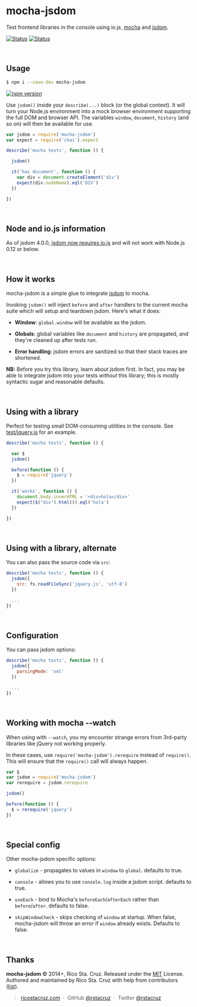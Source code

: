 # mocha-jsdom

Test frontend libraries in the console using io.js, [mocha] and [jsdom].  

[![Status](http://img.shields.io/travis/rstacruz/mocha-jsdom/master.svg?style=flat)](https://travis-ci.org/rstacruz/mocha-jsdom "See test builds")
[![Status](https://travis-ci.org/rstacruz/mocha-jsdom.svg?branch=master)](https://travis-ci.org/rstacruz/mocha-jsdom "See test builds")

<br>

## Usage

```sh
$ npm i --save-dev mocha-jsdom
```

[![npm version](http://img.shields.io/npm/v/mocha-jsdom.svg?style=flat)](https://npmjs.org/package/mocha-jsdom "View this project on npm")

Use `jsdom()` inside your `describe(...)` block (or the global context). It will 
turn your Node.js environment into a mock browser environment supporting the 
full DOM and browser API. The variables `window`, `document`, `history` (and so 
on) will then be available for use.

```js
var jsdom = require('mocha-jsdom')
var expect = require('chai').expect

describe('mocha tests', function () {

  jsdom()

  it('has document', function () {
    var div = document.createElement('div')
    expect(div.nodeName).eql('DIV')
  })

})
```

<br>

## Node and io.js information

As of jsdom 4.0.0, [jsdom now requires io.js](https://github.com/tmpvar/jsdom/blob/master/Changelog.md#400) and will not work with Node.js 0.12 or below.

<br>

## How it works

mocha-jsdom is a simple glue to integrate [jsdom] to mocha.

Invoking `jsdom()` will inject `before` and `after` handlers to the current 
mocha suite which will setup and teardown jsdom. Here's what it does:

* __Window__: `global.window` will be available as the jsdom.

* __Globals__: global variables like `document` and `history` are propagated, 
  and they're cleaned up after tests run.

* __Error handling__: jsdom errors are sanitized so that their stack traces are 
shortened.

__NB:__ Before you try this library, learn about jsdom first. In fact, you may be 
able to integrate jsdom into your tests *without* this library; this is mostly 
syntactic sugar and reasonable defaults.

<br>

## Using with a library

Perfect for testing small DOM-consuming utilities in the console. See 
[test/jquery.js](test/jquery.js) for an example.

```js
describe('mocha tests', function () {

  var $
  jsdom()

  before(function () {
    $ = require('jquery')
  })

  it('works', function () {
    document.body.innerHTML = '<div>hola</div>'
    expect($("div").html()).eql('hola')
  })

})
```

<br>

## Using with a library, alternate

You can also pass the source code via `src`:

```js
describe('mocha tests', function () {
  jsdom({
    src: fs.readFileSync('jquery.js', 'utf-8')
  })

  ...
})
```

<br>

## Configuration

You can pass jsdom options:

```js
describe('mocha tests', function () {
  jsdom({
    parsingMode: 'xml'
  })

  ...
})
```

<br>

## Working with mocha --watch

When using with `--watch`, you my encounter strange errors from 3rd-party
libraries like jQuery not working properly.

In these cases, use `require('mocha-jsdom').rerequire` instead of `require()`.
This will ensure that the `require()` call will always happen.

```js
var $
var jsdom = require('mocha-jsdom')
var rerequire = jsdom.rerequire

jsdom()

before(function () {
  $ = rerequire('jquery')
})
```

<br>

## Special config

Other mocha-jsdom specific options:

 * `globalize` - propagates to values in `window` to `global`. defaults to true.

 * `console` - allows you to use `console.log` inside a jsdom script. defaults 
 to true.

 * `useEach` - bind to Mocha's `beforeEach`/`afterEach` rather than `before`/`after`.
 defaults to false.

 * `skipWindowCheck` - skips checking of `window` at startup. When false,
 mocha-jsdom will throw an error if `window` already exists. Defaults to false.

[jsdom]: https://www.npmjs.org/package/jsdom
[mocha]: https://www.npmjs.com/package/mocha

<br>

## Thanks

**mocha-jsdom** © 2014+, Rico Sta. Cruz. Released under the [MIT] License.<br>
Authored and maintained by Rico Sta. Cruz with help from contributors ([list][contributors]).

> [ricostacruz.com](http://ricostacruz.com) &nbsp;&middot;&nbsp;
> GitHub [@rstacruz](https://github.com/rstacruz) &nbsp;&middot;&nbsp;
> Twitter [@rstacruz](https://twitter.com/rstacruz)

[MIT]: http://mit-license.org/
[contributors]: http://github.com/rstacruz/mocha-jsdom/contributors
